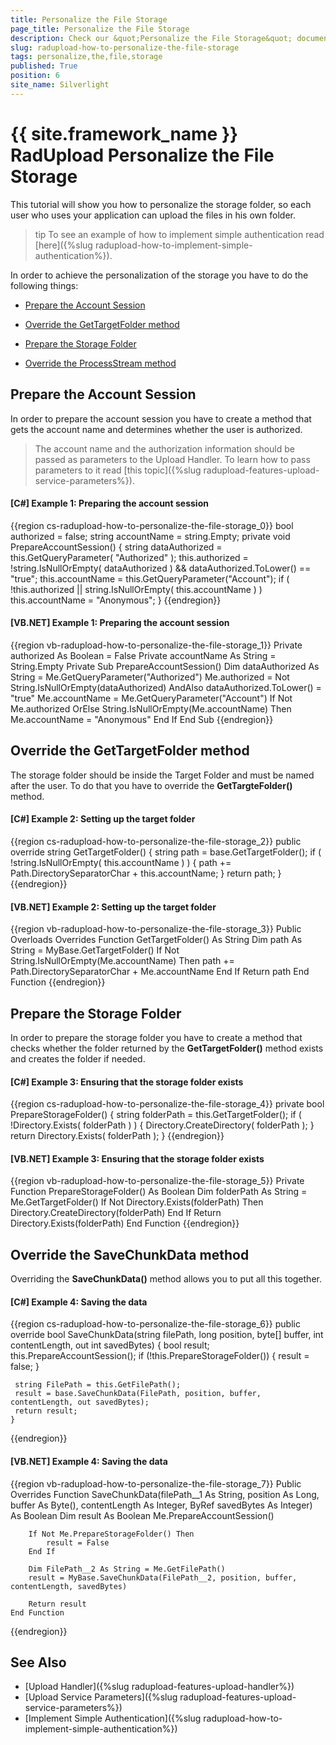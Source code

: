 ```yaml
---
title: Personalize the File Storage
page_title: Personalize the File Storage
description: Check our &quot;Personalize the File Storage&quot; documentation article for the RadUpload {{ site.framework_name }} control.
slug: radupload-how-to-personalize-the-file-storage
tags: personalize,the,file,storage
published: True
position: 6
site_name: Silverlight
---
```


# {{ site.framework_name }} RadUpload Personalize the File Storage


This tutorial will show you how to personalize the storage folder, so each user who uses your application can upload the files in his own folder.

>tip To see an example of how to implement simple authentication read [here]({%slug radupload-how-to-implement-simple-authentication%}).

In order to achieve the personalization of the storage you have to do the following things:

* [Prepare the Account Session](#Prepare_the_Account_Session)

* [Override the GetTargetFolder method](#Override_the_GetTargetFolder_method)

* [Prepare the Storage Folder](#Prepare_the_Storage_Folder)

* [Override the ProcessStream method](#Override_the_ProcessStream_method)

## Prepare the Account Session

In order to prepare the account session you have to create a method that gets the account name and determines whether the user is authorized.

>The account name and the authorization information should be passed as parameters to the Upload Handler. To learn how to pass parameters to it read [this topic]({%slug radupload-features-upload-service-parameters%}).

#### __[C#] Example 1: Preparing the account session__  
{{region cs-radupload-how-to-personalize-the-file-storage_0}}
	bool authorized = false;
	string accountName = string.Empty;
	private void PrepareAccountSession()
	{
	    string dataAuthorized = this.GetQueryParameter( "Authorized" );
	    this.authorized = !string.IsNullOrEmpty( dataAuthorized )
	        && dataAuthorized.ToLower() == "true";
	    this.accountName = this.GetQueryParameter("Account");
	    if ( !this.authorized || string.IsNullOrEmpty( this.accountName ) )
	        this.accountName = "Anonymous";
	}
{{endregion}}

#### __[VB.NET] Example 1: Preparing the account session__  
{{region vb-radupload-how-to-personalize-the-file-storage_1}}
	Private authorized As Boolean = False
	Private accountName As String = String.Empty
	Private Sub PrepareAccountSession()
	 Dim dataAuthorized As String = Me.GetQueryParameter("Authorized")
	 Me.authorized = Not String.IsNullOrEmpty(dataAuthorized) AndAlso dataAuthorized.ToLower() = "true"
	 Me.accountName = Me.GetQueryParameter("Account")
	 If Not Me.authorized OrElse String.IsNullOrEmpty(Me.accountName) Then
	  Me.accountName = "Anonymous"
	 End If
	End Sub
{{endregion}}

## Override the GetTargetFolder method

The storage folder should be inside the Target Folder and must be named after the user. To do that you have to override the __GetTargteFolder()__ method.

#### __[C#] Example 2: Setting up the target folder__  
{{region cs-radupload-how-to-personalize-the-file-storage_2}}
	public override string GetTargetFolder()
	{
	    string path = base.GetTargetFolder();
	    if ( !string.IsNullOrEmpty( this.accountName ) )
	    {
	        path += Path.DirectorySeparatorChar + this.accountName;
	    }
	    return path;
	}
{{endregion}}

#### __[VB.NET] Example 2: Setting up the target folder__  
{{region vb-radupload-how-to-personalize-the-file-storage_3}}
	Public Overloads Overrides Function GetTargetFolder() As String
	 Dim path As String = MyBase.GetTargetFolder()
	 If Not String.IsNullOrEmpty(Me.accountName) Then
	  path += Path.DirectorySeparatorChar + Me.accountName
	 End If
	 Return path
	End Function
{{endregion}}

## Prepare the Storage Folder

In order to prepare the storage folder you have to create a method that checks whether the folder returned by the __GetTargetFolder()__ method exists and creates the folder if needed.

#### __[C#] Example 3: Ensuring that the storage folder exists__  
{{region cs-radupload-how-to-personalize-the-file-storage_4}}
	private bool PrepareStorageFolder()
	{
	    string folderPath = this.GetTargetFolder();
	    if ( !Directory.Exists( folderPath ) )
	    {
	        Directory.CreateDirectory( folderPath );
	    }
	    return Directory.Exists( folderPath );
	}
{{endregion}}

#### __[VB.NET] Example 3: Ensuring that the storage folder exists__  
{{region vb-radupload-how-to-personalize-the-file-storage_5}}
	Private Function PrepareStorageFolder() As Boolean
	 Dim folderPath As String = Me.GetTargetFolder()
	 If Not Directory.Exists(folderPath) Then
	  Directory.CreateDirectory(folderPath)
	 End If
	 Return Directory.Exists(folderPath)
	End Function
{{endregion}}

## Override the SaveChunkData method

Overriding the __SaveChunkData()__ method allows you to put all this together.

#### __[C#] Example 4: Saving the data__  
{{region cs-radupload-how-to-personalize-the-file-storage_6}}
	public override bool SaveChunkData(string filePath, long position, byte[] buffer, int contentLength, out int savedBytes)
	{
	 bool result;
	 this.PrepareAccountSession();
	 if (!this.PrepareStorageFolder())
	 {
	  result = false;
	 }
	
	 string FilePath = this.GetFilePath();
	 result = base.SaveChunkData(FilePath, position, buffer, contentLength, out savedBytes);
	 return result;
	}
{{endregion}}

#### __[VB.NET] Example 4: Saving the data__  
{{region vb-radupload-how-to-personalize-the-file-storage_7}}
	Public Overrides Function SaveChunkData(filePath__1 As String, position As Long, buffer As Byte(), contentLength As Integer, ByRef savedBytes As Integer) As Boolean
		Dim result As Boolean
		Me.PrepareAccountSession()
	
		If Not Me.PrepareStorageFolder() Then
			result = False
		End If
	
		Dim FilePath__2 As String = Me.GetFilePath()
		result = MyBase.SaveChunkData(FilePath__2, position, buffer, contentLength, savedBytes)
	
		Return result
	End Function
{{endregion}}

## See Also  
 * [Upload Handler]({%slug radupload-features-upload-handler%})
 * [Upload Service Parameters]({%slug radupload-features-upload-service-parameters%})
 * [Implement Simple Authentication]({%slug radupload-how-to-implement-simple-authentication%})